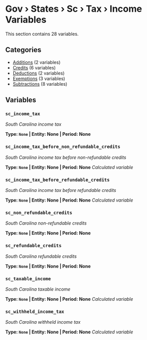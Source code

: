 # Gov › States › Sc › Tax › Income Variables

This section contains 28 variables.

## Categories

- [Additions](additions/index.md) (2 variables)
- [Credits](credits/index.md) (6 variables)
- [Deductions](deductions/index.md) (2 variables)
- [Exemptions](exemptions/index.md) (3 variables)
- [Subtractions](subtractions/index.md) (8 variables)

## Variables

### `sc_income_tax`
*South Carolina income tax*

**Type: `None` | Entity: None | Period: None**

### `sc_income_tax_before_non_refundable_credits`
*South Carolina income tax before non-refundable credits*

**Type: `None` | Entity: None | Period: None**
*Calculated variable*

### `sc_income_tax_before_refundable_credits`
*South Carolina income tax before refundable credits*

**Type: `None` | Entity: None | Period: None**
*Calculated variable*

### `sc_non_refundable_credits`
*South Carolina non-refundable credits*

**Type: `None` | Entity: None | Period: None**

### `sc_refundable_credits`
*South Carolina refundable credits*

**Type: `None` | Entity: None | Period: None**

### `sc_taxable_income`
*South Carolina taxable income*

**Type: `None` | Entity: None | Period: None**
*Calculated variable*

### `sc_withheld_income_tax`
*South Carolina withheld income tax*

**Type: `None` | Entity: None | Period: None**
*Calculated variable*
